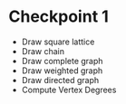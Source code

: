 
# Checkpoint 1
* Draw square lattice
* Draw chain
* Draw complete graph
* Draw weighted graph
* Draw directed graph
* Compute Vertex Degrees